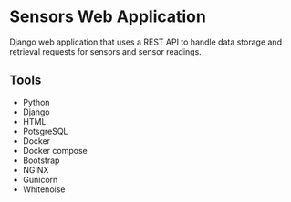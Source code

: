 # Sensors Web Application

Django web application that uses a REST API to handle data storage and retrieval requests for sensors and sensor readings.

## Tools

* Python
* Django
* HTML
* PotsgreSQL
* Docker
* Docker compose
* Bootstrap
* NGINX
* Gunicorn
* Whitenoise

